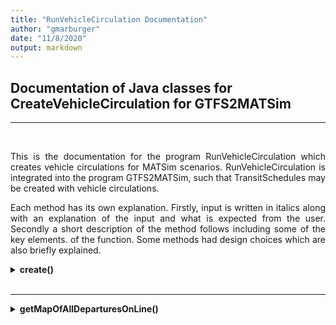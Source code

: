 ```yaml
---
title: "RunVehicleCirculation Documentation"
author: "gmarburger"
date: "11/8/2020"
output: markdown
---
```


## Documentation of Java classes for CreateVehicleCirculation for GTFS2MATSim
---

<br>
<p align="justify">This is the documentation for the program RunVehicleCirculation which creates vehicle circulations for MATSim scenarios. RunVehicleCirculation is integrated into the program GTFS2MATSim, such that TransitSchedules may be created with vehicle circulations. </p>
<p align="justify">Each method has its own explanation. Firstly, input is written in italics along with an explanation of the input and what is expected from the user. Secondly a short description of the method follows including some of the key elements. of the function. Some methods had design choices which are also briefly explained. </p>

<details>
<summary><strong>create()</strong></summary>

<br>
<i>scenario</i> A MATSim scenario<br>
<i>minTimeToWait</i> Minimal time difference for a vehicle after ending a route and serving the next Departure<br>
<i>overrideDelay</i> If minTimeToWait should be overwritten. Useful to create less S + U Vehicles in the Berlin Scenario<br>
<br>
<p align="justify">This is the main part of the program. It will call other functions so as to create vehicle workings for the scenario considering the integer minTimeToWait. If overrideDelay is set to true the program will override the integer and set it to 900 seconds for TransitRoutes from the S-Bahn and U-Bahn.</p>
<br>

<details>
<summary> Design Choices </summary>
<p align="justify">Firstly two Maps are being created to document which new TransitVehicles should be added to the TransitVehicles dataset as well as which nodes should be connected. At the end of the code it will call another function addTransitVehicles() to add the previously created vehicles.</p>
<p align="justify">While iterating through the TransitSchedule this function will call other functions. Firstly will it call getMapOfAllDeparturesOnLine() to create a TreeMap. Instead of iterating through each TransitLine I found it easier to simply iterate through a Map with Departures sorted by DepartureTime.</p>
<p align="justify">If the TransitVehicle of a Departure was already created by this function the Departure will remain unchanged. If however the Departure has not yet been modified a new vehicle will be created and assigned to this Departure. It will be added to the previously mentioned Map. The integer used to create these Ids will be increased by one.</p>
<p>The function getNextDepartureFromEndstation() will be called to change future Departures.</p>
<p>The end of the function is marked by the output of a string containing the amount of newly created vehicles.</p>
</details>

</details>
<br>

---

<details>
<summary> <strong>getMapOfAllDeparturesOnLine()</strong></summary>
<br>
<i>transitLine</i> A MATSim TransitLine <br>
<br>

<p align="justify">Since this program is being used to create vehicle workings for an entire TransitLine, this method collects every Departure of every TransitRoute and orders them by departure time. </p>
<br>
<details>
<summary> Design Choices </summary>
<p align="justify"> Due to complications with other methods and writing my own comparator, I decided to use a String replacing a comparator for the TreeMap. Generally this should not be an issue, even though it might not appear clean. The keys in the Map are the departure times from the Departures, they are ordered as Strings. The Strings consist of 27 characters, the first 7 indicate which time the TransitVehicle leaves the station. The other 20 are only used to create a unique key for the Departure. Currently DepartureIDs are unique, with a length of 11 characters. These last 20 are however needed, since it is possible to have the exact same departure time at two different stops.</p>
</details>
<br>

---
<details>
<summary><strong>getUmlaufVecId()</strong></summary>
<br>

<i> transitLine</i> A MATSim TransitLine<br>
<i> iteration </i> This is an integer that should be used for an Id <br>
<br>
<p align="justify"> This method creates a new TransitVehicleID containing information about the TransitLine. </p>
</details>
<br>

---
<details>
<summary><strong>getRouteFromDeparture()</strong></summary>
<br>
<i> transitLine </i> A MATSim TransitLine <br>
<i> departure </i> A MATSim Departure <br>
<br>

<p align="justify"> Returns the TransitRoute which corresponds with departure. </p>
<br>
<details>
<summary> Design Choices </summary>
<p align="justify"> Currently GTFS2MATSim Departures already contain information about the TransitRoute. A simple String parser can return information about which TransitRoute is being served by a TransitVehicle. After looking at other programs that create TransitVehicles I preferred a more complicated approach at returning the TransitRoute, since so as future programs on this basis are less prone to complications.</p>
<p align="justify">I am aware that this method requires more resources due to large TransitLines especially in Berlin, however I believe that iterating over each TransitRoute and Departure is justified.</p>
</details>
</details>
<br>

---
<details>
<summary><strong>getEndStationFromRoute()</strong></summary>
<br>
<i> transitRoute </i> A MATSim TransitRoute <br>
<br>
<p align="justify"> Returns the last stop of a TransitRoute.</p>
</details>
<br>

---
<details>
<summary><strong>getNextDepartureFromEndstation()</strong></summary>
<br>
<i>mapOfAllDeparturesOnLine</i> A Map which holds all Departures from a TransitLine<br>
<i>transitLine</i> A MATSim TransitLine<br>
<i>currentDeparture</i> The Departure which is currently being modified, the next modified Departure will use this vehicle<br>
<i>setOfVecOnLine</i> A Set of all vehicles which have already been created by this program<br>
<i>minWaitTimeAtEndStation</i> Minimal time a vehicle should wait until it servers the next Departure<br>
<i>network</i> A MATSim network<br>
<i>iteratorLinkId</i> Integer which is used for unique LinkIds<br>
<i>setOfCreatedLinks</i> Set of all previously created links<br>
<i>overrideMinDelay</i> If minTimeToWaitAtEndStop should be overwritten. Useful to create less S + U Vehicles in Berlin Scenario<br>
<br>
<p align="justify">Sets following parameters: A VehicleId from the currentDeparture, the last Stop of the transitLine and the duration the vehicle has to wait to serve a new Departure. This parameter depends on the Boolean overrideMinDelay. If it is set to <i>true</i> transitLines of S-Bahn or U-Bahn will have a turn-over time of 15 minutes, else it will have a turn-over time of minWaitTimeAtEndStation. This turn-over time symbolizes the time the vehicle waits at the last stop of the transitLine before it could start a new Departure at this node.</p>
<p align="justify">To find a new Departure for the vehicle this method iterates over all Departure of mapOfAllDeparturesOnLine to find the next Departure which meets the requirements.</p>
</details>
<br>

---
<details>
<summary><strong>meetsRequirements()</strong></summary>
<br>
<i> departureTimeAtNewLocatiom </i> Departure time at the new stop <br>
<i> earliestPossibleDepartureTime </i> Arrival time of old TransitRoute stop plus min turn-over time <br>
<i>startStopName</i> Name of the next possible stop<br>
<i>endStopName</i> Name of the last stop on the current TransitLine<br>
<br>
<p align="justify"> This method was created to make it possible to interchange filtering options. It is used to check, if a TransitRouteStop can be used as a new starting stop for the TransitVehicle. Currently, it returns <i>true</i> if:
<ol>
    <li>The departure time is greater than the earliest possible starting time</li>
    <li>The stop names are equal or if one is contained in the other</li>
</ol>
<br>
<details>
<summary>Design Choices</summary>
<p align="justify"> This adjustment was made after running into issues with the Berlin bus line M44. It ends in a stop name called "Alt-Buckow" and the next first stop would be called "Alt-Buckow [Dorfteich]". If this method proves faulty it will be changed back to the 2nd element being "stop names have to be equal".</p>
</details>
<br>

---
<details>
<summary><strong>addTransitVehicles()</strong></summary>
<br>
<i> transitVehicles </i> A MATSim TransitVehicles dataset <br>
<i> mapOfVehicles </i> A Map of VehicleIds as key set with their corresponding VehicleType <br>
<br>
<p align="justify">Iterates through the Map and creates for each Id a vehicle with the corresponding VehicleType. Afterwards it is added to the TransitVehicles dataset. </p>
</details>
<br>

---
<details>
<summary><strong>addLinkBetweenEndAndStart()</strong></summary>
<br>
<i>network</i> A MATSim network dataset <br>
<i>startStop</i> The stop which should be connected to the other stop. This will be the to-Node<br>
<i>endStop</i> The stop which should be connected. This will be the from-Node<br>
<i>iterator</i> A unique integer to identify the link<br>
<i>setOfCreatedLinks</i> This is a place-holder and currently not in use, however I might want to add a functionality to identify already created links to be able to reduce the amount of newly created links<br>
<br>
<p align="justify">Reads the Nodes from both stops and afterwards creates a link to connect both. The end of a link is the startStop-Node, the beginning is the endStop-Node. The link is also added to the network.</p>
<p align="justify">The iterator is used to create unique names for the links. The prefix 'umlauf' is used to determine the links created after a simulation has run. The iterator is also increased by one before it is returned.</p>

<details>
<summary>Design Choices</summary>
<p align="justify"> Important aspects of link creation are as follows: <br>
<ul>
    <li><i>length</i> is set to 50, since this is the same length as the loop for a beginning of a TransitRoute. </li>
    <li><i>freespeed</i> is set to 10, which is a big value to insure rapid passage across the link. </li>
    <li><i>capacity</i> is set big enough to store vehicles. </li>
    <li><i>lanes</i> is set to a value greater than 1, so that vehicles could overtake one another. It could be possible for vehicles in the program to have to overtake another to be able to serve a Departure. </li>
</ul>
</details>
</details>
<br>

---
<details>
<summary><strong>writeFiles()</strong></summary>
<br>

<i>scenario</i> a MATSim scenario<br>
<br>

This functionality is currently not in use. It was created so as network, transit-schedule and transit-vehicles files may be created.

</details>